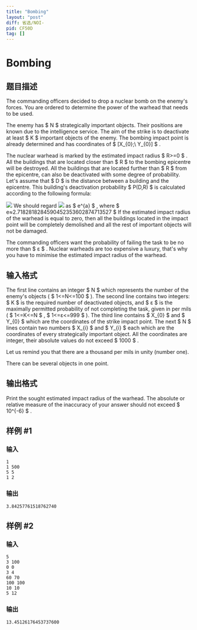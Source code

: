 ```yaml
---
title: "Bombing"
layout: "post"
diff: 省选/NOI-
pid: CF50D
tag: []
---
```


# Bombing

## 题目描述

The commanding officers decided to drop a nuclear bomb on the enemy's forces. You are ordered to determine the power of the warhead that needs to be used.

The enemy has $ N $ strategically important objects. Their positions are known due to the intelligence service. The aim of the strike is to deactivate at least $ K $ important objects of the enemy. The bombing impact point is already determined and has coordinates of $ [X_{0};\ Y_{0}] $ .

The nuclear warhead is marked by the estimated impact radius $ R>=0 $ . All the buildings that are located closer than $ R $ to the bombing epicentre will be destroyed. All the buildings that are located further than $ R $ from the epicentre, can also be deactivated with some degree of probability. Let's assume that $ D $ is the distance between a building and the epicentre. This building's deactivation probability $ P(D,R) $ is calculated according to the following formula:

![](https://cdn.luogu.com.cn/upload/vjudge_pic/CF50D/711e1c419c06d4e6b9f16e86aeb94f1d25925635.png) We should regard ![](https://cdn.luogu.com.cn/upload/vjudge_pic/CF50D/5966d57c740e5c247c71ce7e978aac36c0d9200d.png) as $ e^{a} $ , where $ e≈2.7182818284590452353602874713527 $ If the estimated impact radius of the warhead is equal to zero, then all the buildings located in the impact point will be completely demolished and all the rest of important objects will not be damaged.

The commanding officers want the probability of failing the task to be no more than $ ε $ . Nuclear warheads are too expensive a luxury, that's why you have to minimise the estimated impact radius of the warhead.

## 输入格式

The first line contains an integer $ N $ which represents the number of the enemy's objects ( $ 1<=N<=100 $ ). The second line contains two integers: $ K $ is the required number of deactivated objects, and $ ε $ is the maximally permitted probability of not completing the task, given in per mils ( $ 1<=K<=N $ , $ 1<=ε<=999 $ ). The third line contains $ X_{0} $ and $ Y_{0} $ which are the coordinates of the strike impact point. The next $ N $ lines contain two numbers $ X_{i} $ and $ Y_{i} $ each which are the coordinates of every strategically important object. All the coordinates are integer, their absolute values do not exceed $ 1000 $ .

Let us remind you that there are a thousand per mils in unity (number one).

There can be several objects in one point.

## 输出格式

Print the sought estimated impact radius of the warhead. The absolute or relative measure of the inaccuracy of your answer should not exceed $ 10^{-6} $ .

## 样例 #1

### 输入

```
1
1 500
5 5
1 2

```

### 输出

```
3.84257761518762740

```

## 样例 #2

### 输入

```
5
3 100
0 0
3 4
60 70
100 100
10 10
5 12

```

### 输出

```
13.45126176453737600

```

